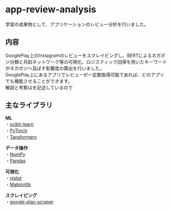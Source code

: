 # app-review-analysis
学習の成果物として、アプリケーションのレビュー分析を行いました。
## 内容
GooglePlay上のInstagramのレビューをスクレイピングし、BERTによるネガポジ分類と共起ネットワーク等の可視化、ロジスティック回帰を用いたキーワードがネガポジへ及ぼす影響度の算出を行いました。  
GooglePlay上にあるアプリでレビューが一定数取得可能であれば、どのアプリでも機能させることができます。  
解説と考察はを記述しているので
## 主なライブラリ
__ML__  
・[scikit-learn](https://scikit-learn.org/ "scikit-learn")  
・[PyTorch](https://pytorch.org/ "PyTorch")  
・[Tansformers](https://huggingface.co/docs/transformers/index "Transfomers")  

__データ操作__  
・[NumPy](https://numpy.org/ja/ "NumPy")  
・[Pandas](https://pandas.pydata.org/ "Pandas")  

__可視化__  
・[nlplot](https://github.com/takapy0210/nlplot "nlplot")  
・[Matplotlib](https://matplotlib.org/ "Matplotlib")  

__スクレイピング__  
・[google-play-scraper](https://github.com/facundoolano/google-play-scraper "google-play-scraper")  
